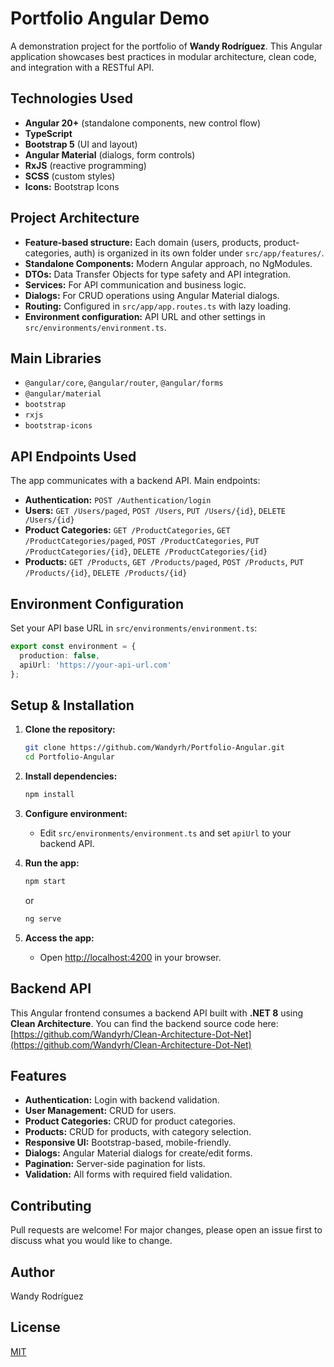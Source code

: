 # Portfolio Angular Demo

A demonstration project for the portfolio of **Wandy Rodríguez**. This Angular application showcases best practices in modular architecture, clean code, and integration with a RESTful API.

## Technologies Used

- **Angular 20+** (standalone components, new control flow)
- **TypeScript**
- **Bootstrap 5** (UI and layout)
- **Angular Material** (dialogs, form controls)
- **RxJS** (reactive programming)
- **SCSS** (custom styles)
- **Icons:** Bootstrap Icons

## Project Architecture

- **Feature-based structure:** Each domain (users, products, product-categories, auth) is organized in its own folder under `src/app/features/`.
- **Standalone Components:** Modern Angular approach, no NgModules.
- **DTOs:** Data Transfer Objects for type safety and API integration.
- **Services:** For API communication and business logic.
- **Dialogs:** For CRUD operations using Angular Material dialogs.
- **Routing:** Configured in `src/app/app.routes.ts` with lazy loading.
- **Environment configuration:** API URL and other settings in `src/environments/environment.ts`.

## Main Libraries

- `@angular/core`, `@angular/router`, `@angular/forms`
- `@angular/material`
- `bootstrap`
- `rxjs`
- `bootstrap-icons`

## API Endpoints Used

The app communicates with a backend API. Main endpoints:

- **Authentication:** `POST /Authentication/login`
- **Users:** `GET /Users/paged`, `POST /Users`, `PUT /Users/{id}`, `DELETE /Users/{id}`
- **Product Categories:** `GET /ProductCategories`, `GET /ProductCategories/paged`, `POST /ProductCategories`, `PUT /ProductCategories/{id}`, `DELETE /ProductCategories/{id}`
- **Products:** `GET /Products`, `GET /Products/paged`, `POST /Products`, `PUT /Products/{id}`, `DELETE /Products/{id}`

## Environment Configuration

Set your API base URL in `src/environments/environment.ts`:

```typescript
export const environment = {
  production: false,
  apiUrl: 'https://your-api-url.com'
};
```

## Setup & Installation

1. **Clone the repository:**
   ```bash
   git clone https://github.com/Wandyrh/Portfolio-Angular.git
   cd Portfolio-Angular
   ```

2. **Install dependencies:**
   ```bash
   npm install
   ```

3. **Configure environment:**
   - Edit `src/environments/environment.ts` and set `apiUrl` to your backend API.

4. **Run the app:**
   ```bash
   npm start
   ```
   or
   ```bash
   ng serve
   ```

5. **Access the app:**
   - Open [http://localhost:4200](http://localhost:4200) in your browser.

## Backend API

This Angular frontend consumes a backend API built with **.NET 8** using **Clean Architecture**.
You can find the backend source code here:
[https://github.com/Wandyrh/Clean-Architecture-Dot-Net](https://github.com/Wandyrh/Clean-Architecture-Dot-Net)

## Features

- **Authentication:** Login with backend validation.
- **User Management:** CRUD for users.
- **Product Categories:** CRUD for product categories.
- **Products:** CRUD for products, with category selection.
- **Responsive UI:** Bootstrap-based, mobile-friendly.
- **Dialogs:** Angular Material dialogs for create/edit forms.
- **Pagination:** Server-side pagination for lists.
- **Validation:** All forms with required field validation.

## Contributing

Pull requests are welcome! For major changes, please open an issue first to discuss what you would like to change.

## Author

Wandy Rodríguez

## License

[MIT](LICENSE)
